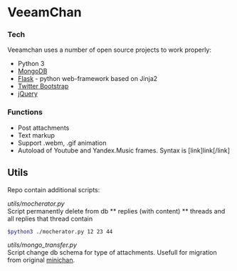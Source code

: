 VeeamChan
========


### Tech
Veeamchan uses a number of open source projects to work properly:
* Python 3
* [MongoDB](https://www.mongodb.com/)
* [Flask](http://flask.pocoo.org/) - python web-framework based on Jinja2
* [Twitter Bootstrap](http://getbootstrap.com/)
* [jQuery](https://jquery.com/)

### Functions
* Post attachments
* Text markup
* Support .webm, .gif animation
* Autoload of Youtube and Yandex.Music frames. Syntax is [link]link[/link]

## Utils
Repo contain additional scripts:

*utils/mocherator.py*  
Script permanently delete from db
** replies (with content)
** threads and all replies that thread contain
```sh
$python3 ./mocherator.py 12 23 44
```
*utils/mongo_transfer.py*  
Script change db schema for type of attachments. Usefull for migration from original [minichan](https://github.com/imageboards/minichan).

